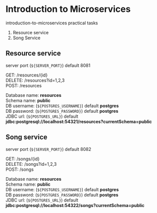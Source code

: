 # Introduction to Microservices
introduction-to-microservices practical tasks

1. Resource service
2. Song Service

## Resource service
server port (`${SERVER_PORT}`) default 8081 </br>

GET:     /resources/{id} </br>
DELETE:  /resources?id=1,2,3 </br>
POST:    /resources </br>

Database name: **resources** </br>
Schema name: **public** </br>
DB username: (`${POSTGRES_USERNAME}`) default **postgres** </br>
DB password: (`${POSTGRES_PASSWORD}`) default **postgres** </br>
JDBC url: (`${POSTGRES_URL}`) default **jdbc:postgresql://localhost:54321/resources?currentSchema=public**

## Song service
server port (`${SERVER_PORT}`) default 8082 </br>

GET:     /songs/{id} </br>
DELETE:  /songs?id=1,2,3 </br>
POST:    /songs </br>

Database name: **resources** </br>
Schema name: **public** </br>
DB username: (`${POSTGRES_USERNAME}`) default **postgres** </br>
DB password: (`${POSTGRES_PASSWORD}`) default **postgres** </br>
JDBC url: (`${POSTGRES_URL}`) default **jdbc:postgresql://localhost:54322/songs?currentSchema=public**